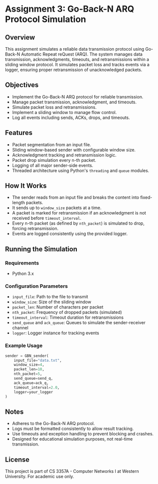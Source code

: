 # Assignment 3: Go-Back-N ARQ Protocol Simulation

## Overview

This assignment simulates a reliable data transmission protocol using Go-Back-N Automatic Repeat reQuest (ARQ). The system manages data transmission, acknowledgments, timeouts, and retransmissions within a sliding window protocol. It simulates packet loss and tracks events via a logger, ensuring proper retransmission of unacknowledged packets.

## Objectives

- Implement the Go-Back-N ARQ protocol for reliable transmission.
- Manage packet transmission, acknowledgment, and timeouts.
- Simulate packet loss and retransmissions.
- Implement a sliding window to manage flow control.
- Log all events including sends, ACKs, drops, and timeouts.

## Features

- Packet segmentation from an input file.
- Sliding window-based sender with configurable window size.
- Acknowledgment tracking and retransmission logic.
- Packet drop simulation every n-th packet.
- Logging of all major sender-side events.
- Threaded architecture using Python's `threading` and `queue` modules.

## How It Works

- The sender reads from an input file and breaks the content into fixed-length packets.
- It sends up to `window_size` packets at a time.
- A packet is marked for retransmission if an acknowledgment is not received before `timeout_interval`.
- Every n-th packet (as defined by `nth_packet`) is simulated to drop, forcing retransmission.
- Events are logged consistently using the provided logger.

## Running the Simulation

### Requirements

- Python 3.x

### Configuration Parameters

- `input_file`: Path to the file to transmit
- `window_size`: Size of the sliding window
- `packet_len`: Number of characters per packet
- `nth_packet`: Frequency of dropped packets (simulated)
- `timeout_interval`: Timeout duration for retransmissions
- `send_queue` and `ack_queue`: Queues to simulate the sender-receiver channel
- `logger`: Logger instance for tracking events

### Example Usage

```python
sender = GBN_sender(
    input_file="data.txt",
    window_size=4,
    packet_len=10,
    nth_packet=5,
    send_queue=send_q,
    ack_queue=ack_q,
    timeout_interval=2.0,
    logger=your_logger
)
```

## Notes

- Adheres to the Go-Back-N ARQ protocol.
- Logs must be formatted consistently to allow result tracking.
- Use timeouts and exception handling to prevent blocking and crashes.
- Designed for educational simulation purposes, not real-time transmission.

## License

This project is part of CS 3357A - Computer Networks I at Western University. For academic use only.
